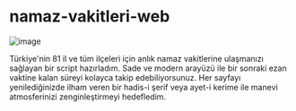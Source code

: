 # namaz-vakitleri-web
![image](https://github.com/user-attachments/assets/fbaa6566-0a99-4ad5-9b2f-34d9eefab930)

Türkiye'nin 81 il ve tüm ilçeleri için anlık namaz vakitlerine ulaşmanızı sağlayan bir script hazırladım. Sade ve modern arayüzü ile bir sonraki ezan vaktine kalan süreyi kolayca takip edebiliyorsunuz. Her sayfayı yenilediğinizde ilham veren bir hadis-i şerif veya ayet-i kerime ile manevi atmosferinizi zenginleştirmeyi hedefledim.
